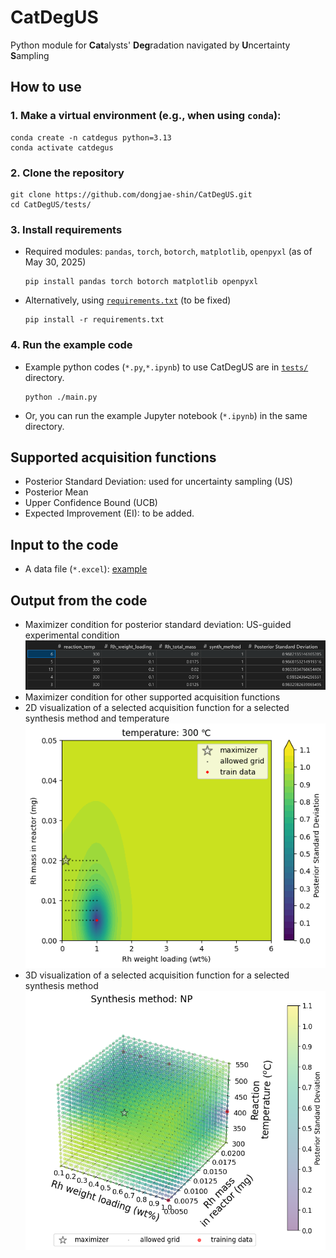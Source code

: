 # CatDegUS
Python module for **Cat**alysts' **Deg**radation navigated by **U**ncertainty **S**ampling

## How to use
### 1. Make a virtual environment (e.g., when using `conda`):
```
conda create -n catdegus python=3.13
conda activate catdegus
```
### 2. Clone the repository
```
git clone https://github.com/dongjae-shin/CatDegUS.git
cd CatDegUS/tests/
```

### 3. Install requirements
* Required modules: `pandas`, `torch`, `botorch`, `matplotlib`, `openpyxl` (as of May 30, 2025)
  ```
  pip install pandas torch botorch matplotlib openpyxl
  ```
* Alternatively, using [`requirements.txt`](https://github.com/dongjae-shin/CatDegUS/blob/main/requirements.txt) (to be fixed)
  ```
  pip install -r requirements.txt
  ```
  
### 4. Run the example code
* Example python codes (`*.py`,`*.ipynb`) to use CatDegUS are in [`tests/`](https://github.com/dongjae-shin/CatDegUS/blob/main/tests/) directory.
  ```
  python ./main.py
  ```
* Or, you can run the example Jupyter notebook (`*.ipynb`) in the same directory.

## Supported acquisition functions
* Posterior Standard Deviation: used for uncertainty sampling (US)
* Posterior Mean
* Upper Confidence Bound (UCB)
* Expected Improvement (EI): to be added.

## Input to the code
* A data file (`*.excel`): [example](https://github.com/dongjae-shin/CatDegUS/blob/main/tests/20250228_sheet_for_ML_unique.xlsx)

## Output from the code
* Maximizer condition for posterior standard deviation: US-guided experimental condition
  <div align="center">
    <img src="./imgs/maximizer.png" alt="img">
  </div>
* Maximizer condition for other supported acquisition functions
* 2D visualization of a selected acquisition function for a selected synthesis method and temperature
  <div align="center">
    <img src="./imgs/2d_plot.png" alt="img">
  </div>
* 3D visualization of a selected acquisition function for a selected synthesis method
  <div align="center">
    <img src="./imgs/3d_plot.png" alt="img">
  </div>

  
